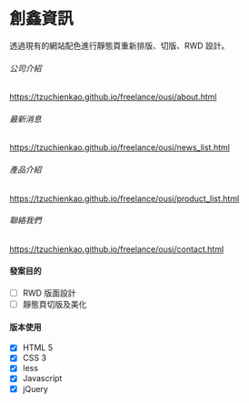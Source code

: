 # 創鑫資訊
透過現有的網站配色進行靜態頁重新排版、切版、RWD 設計。

###### 公司介紹
https://tzuchienkao.github.io/freelance/ousi/about.html

###### 最新消息
https://tzuchienkao.github.io/freelance/ousi/news_list.html

###### 產品介紹
https://tzuchienkao.github.io/freelance/ousi/product_list.html

###### 聯絡我們
https://tzuchienkao.github.io/freelance/ousi/contact.html

#### 發案目的
- [ ] RWD 版面設計
- [ ] 靜態頁切版及美化

#### 版本使用
- [x] HTML 5
- [x] CSS 3
- [x] less
- [x] Javascript
- [x] jQuery